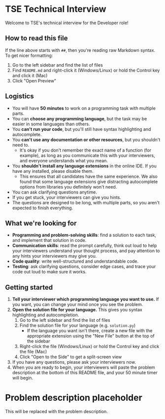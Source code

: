 # TSE Technical Interview

Welcome to TSE's technical interview for the Developer role!

## How to read this file

If the line above starts with `##`, then you're reading raw Markdown syntax. To get nicer formatting:

1. Go to the left sidebar and find the list of files
2. Find `README.md` and right-click it (Windows/Linux) or hold the Control key and click it (Mac)
3. Click "Open Preview"

## Logistics

* You will have **50 minutes** to work on a programming task with multiple parts.
* You can **choose any programming language**, but the task may be easier in some languages than others.
* You **can't run your code**, but you'll still have syntax highlighting and autocomplete.
* You **can't use any documentation or other resources**, but you shouldn't need to.
  * It's okay if you don't remember the exact name of a function (for example), as long as you communicate this with your interviewers, and everyone understands what you mean.
* You **shouldn't install any language extensions** in the online IDE. If you have any installed, please disable them.
  * This ensures that all candidates have the same experience. We also found that some language extensions give distracting autocomplete options from libraries you definitely won't need.
* You can ask clarifying questions anytime.
* If you get stuck, your interviewers can give you hints.
* The questions are designed to be long, with multiple parts, so you aren't expected to finish everything.

## What we're looking for

* **Programming and problem-solving skills**: find a solution to each task, and implement that solution in code.
* **Communication skills**: read the prompt carefully, think out loud to help your interviewers understand your thought process, and pay attention to any hints your interviewers may give you.
* **Code quality**: write well-structured and understandable code.
* **Testing**: ask clarifying questions, consider edge cases, and trace your code out loud to make sure it works.

## Getting started

1. **Tell your interviewer which programming language you want to use.** If you want, you can change your mind once you see the problem.
1. **Open the solution file for your language.** This gives you syntax highlighting and autocompletion.
   1. Go to the left sidebar and find the list of files
   1. Find the solution file for your language (e.g. `solution.py`)
      * If the language you want isn't there, create a new file with the appropriate extension using the "New File" button at the top of the sidebar
   1. Right-click the file (Windows/Linux) or hold the Control key and click the file (Mac)
   1. Click "Open to the Side" to get a split-screen view
1. If you have any questions, please ask your interviewers now.
1. When you are ready to begin, your interviewers will paste the problem description at the bottom of this README file, and your 50 minute timer will begin.

# Problem description placeholder

This will be replaced with the problem description.
